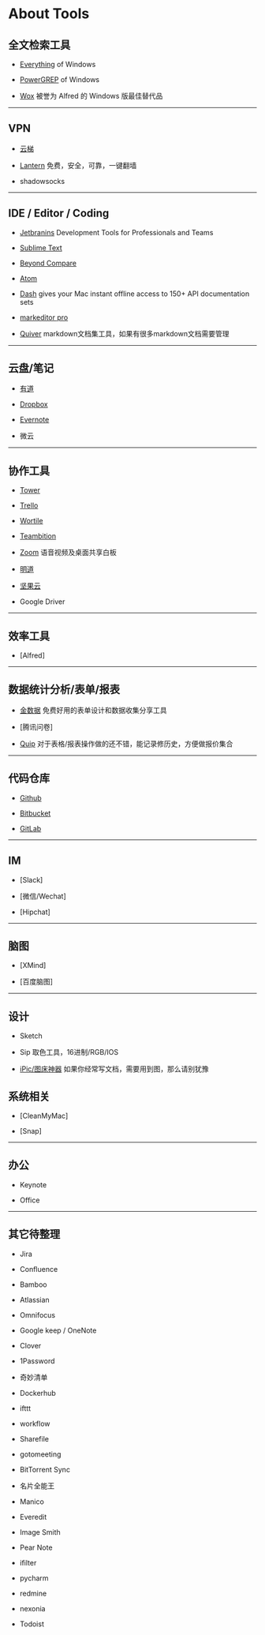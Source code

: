 # About Tools

## 全文检索工具

* [Everything](https://www.voidtools.com/) of Windows

* [PowerGREP](https://www.powergrep.com/) of Windows

* [Wox](http://www.getwox.com/) 被誉为 Alfred 的 Windows 版最佳替代品

---

## VPN

* [云梯](http://igetvpn.com/?r=1dea216b5d510add)

* [Lantern](https://getlantern.org/) 免费，安全，可靠，一键翻墙

* shadowsocks

---

## IDE / Editor / Coding

* [Jetbranins](https://www.jetbrains.com/) Development Tools for Professionals and Teams

* [Sublime Text](https://www.sublimetext.com/)

* [Beyond Compare](http://www.scootersoftware.com/)

* [Atom](https://atom.io/)

* [Dash](https://kapeli.com/dash)  gives your Mac instant offline access to 150+ API documentation sets

* [markeditor pro](http://markeditor.com/app/markeditor)

* [Quiver](https://itunes.apple.com/us/app/quiver-programmers-notebook/id866773894?mt=12) markdown文档集工具，如果有很多markdown文档需要管理

---

## 云盘/笔记

* [有道](http://www.youdao.com/)

* [Dropbox](https://www.dropbox.com/)

* [Evernote](https://evernote.com)

* 微云

---

## 协作工具

* [Tower](https://tower.im/)

* [Trello](https://trello.com/)

* [Wortile](https://worktile.com/)

* [Teambition](https://www.teambition.com/)

* [Zoom]() 语音视频及桌面共享白板

* [明道](https://www.mingdao.com)

* [坚果云](https://www.jianguoyun.com/)

* Google Driver

---

## 效率工具

* [Alfred]

---

## 数据统计分析/表单/报表

* [金数据](https://jinshuju.net/) 免费好用的表单设计和数据收集分享工具

* [腾讯问卷]

* [Quip](https://quip.com/) 对于表格/报表操作做的还不错，能记录修历史，方便做报价集合

---

## 代码仓库

* [Github](https://github.com/)

* [Bitbucket](https://bitbucket.org/)

* [GitLab](https://gitlab.com/)

---

## IM

* [Slack]

* [微信/Wechat]

* [Hipchat]

---

## 脑图

* [XMind]

* [百度脑图]

---

## 设计

* Sketch

* Sip 取色工具，16进制/RGB/IOS

* [iPic/图床神器](https://itunes.apple.com/cn/app/ipic-tu-chuang-shen-qi/id1101244278?mt=12) 如果你经常写文档，需要用到图，那么请别犹豫


## 系统相关

* [CleanMyMac]

* [Snap]

---

## 办公

* Keynote 

* Office

-----

## 其它待整理

* Jira

* Confluence

* Bamboo

* Atlassian

* Omnifocus

* Google keep / OneNote

* Clover

* 1Password

* 奇妙清单

* Dockerhub

* ifttt

* workflow

* Sharefile

* gotomeeting

* BitTorrent Sync

* 名片全能王

* Manico

* Everedit

* Image Smith

* Pear Note

* ifilter

* pycharm

* redmine

* nexonia

* Todoist